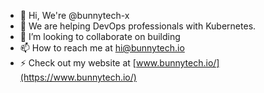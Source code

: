 - 👋 Hi, We're @bunnytech-x
- 👀 We are helping DevOps professionals with Kubernetes.
- 💞️ I’m looking to collaborate on building 
- 📫 How to reach me at hi@bunnytech.io
- ⚡ Check out my website at [www.bunnytech.io/](https://www.bunnytech.io/)

<!---
bunnytech-x/bunnytech-x is a ✨ special ✨ repository because its `README.md` (this file) appears on your GitHub profile.
You can click the Preview link to take a look at your changes.
--->
